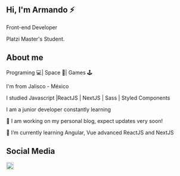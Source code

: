 ## Hi, I'm Armando ⚡

Front-end Developer

Platzi Master's Student.

## About me

Programing 💻| Space 🚀| Games 🕹

I'm from Jalisco - México

I studied Javascript |ReactJS | NextJS | Sass | Styled Components

I am a junior developer constantly learning

🔭 I am working on my personal blog, expect updates very soon!

🌱 I’m currently learning Angular, Vue advanced ReactJS and NextJS

## Social Media
<a href="https://www.linkedin.com/in/armando-garcia-/"><img height="20" src="https://camo.githubusercontent.com/a25943975d6716ea349a4e41c4f05c027dc6da74/68747470733a2f2f696d672e736869656c64732e696f2f747769747465722f75726c3f636f6c6f723d253233303037326231266c6162656c3d636f6e6e656374266c6f676f3d6c696e6b6564696e266c6f676f436f6c6f723d253233303037326231267374796c653d666c61742d7371756172652675726c3d68747470732533412532462532467777772e6c696e6b6564696e2e636f6d253246696e253246616c656a616e64726f2d72616d6972657a2d63696365726f73253246"></a>
